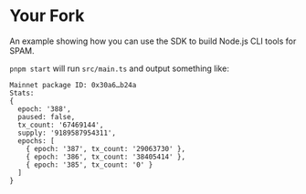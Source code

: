 # Your Fork

An example showing how you can use the SDK to build Node.js CLI tools for SPAM.

`pnpm start` will run `src/main.ts` and output something like:

```
Mainnet package ID: 0x30a6…b24a
Stats:
{
  epoch: '388',
  paused: false,
  tx_count: '67469144',
  supply: '9189587954311',
  epochs: [
    { epoch: '387', tx_count: '29063730' },
    { epoch: '386', tx_count: '38405414' },
    { epoch: '385', tx_count: '0' }
  ]
}
```
